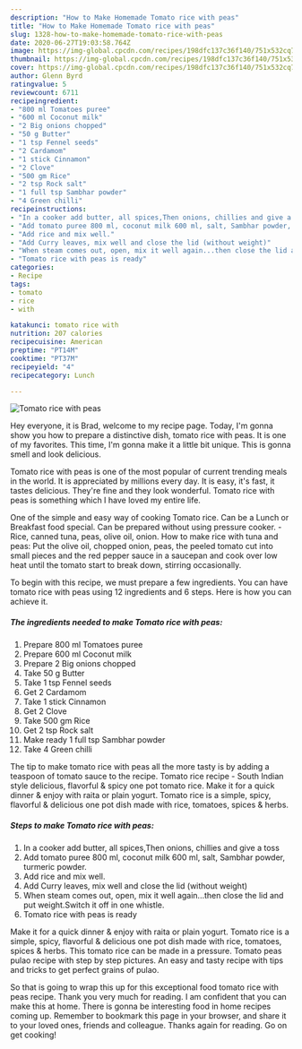 ```yaml
---
description: "How to Make Homemade Tomato rice with peas"
title: "How to Make Homemade Tomato rice with peas"
slug: 1328-how-to-make-homemade-tomato-rice-with-peas
date: 2020-06-27T19:03:58.764Z
image: https://img-global.cpcdn.com/recipes/198dfc137c36f140/751x532cq70/tomato-rice-with-peas-recipe-main-photo.jpg
thumbnail: https://img-global.cpcdn.com/recipes/198dfc137c36f140/751x532cq70/tomato-rice-with-peas-recipe-main-photo.jpg
cover: https://img-global.cpcdn.com/recipes/198dfc137c36f140/751x532cq70/tomato-rice-with-peas-recipe-main-photo.jpg
author: Glenn Byrd
ratingvalue: 5
reviewcount: 6711
recipeingredient:
- "800 ml Tomatoes puree"
- "600 ml Coconut milk"
- "2 Big onions chopped"
- "50 g Butter"
- "1 tsp Fennel seeds"
- "2 Cardamom"
- "1 stick Cinnamon"
- "2 Clove"
- "500 gm Rice"
- "2 tsp Rock salt"
- "1 full tsp Sambhar powder"
- "4 Green chilli"
recipeinstructions:
- "In a cooker add butter, all spices,Then onions, chillies and give a toss"
- "Add tomato puree 800 ml, coconut milk 600 ml, salt, Sambhar powder, turmeric powder."
- "Add rice and mix well."
- "Add Curry leaves, mix well and close the lid (without weight)"
- "When steam comes out, open, mix it well again...then close the lid and put weight.Switch it off in one whistle."
- "Tomato rice with peas is ready"
categories:
- Recipe
tags:
- tomato
- rice
- with

katakunci: tomato rice with 
nutrition: 207 calories
recipecuisine: American
preptime: "PT14M"
cooktime: "PT37M"
recipeyield: "4"
recipecategory: Lunch

---
```



![Tomato rice with peas](https://img-global.cpcdn.com/recipes/198dfc137c36f140/751x532cq70/tomato-rice-with-peas-recipe-main-photo.jpg)

Hey everyone, it is Brad, welcome to my recipe page. Today, I'm gonna show you how to prepare a distinctive dish, tomato rice with peas. It is one of my favorites. This time, I'm gonna make it a little bit unique. This is gonna smell and look delicious.

Tomato rice with peas is one of the most popular of current trending meals in the world. It is appreciated by millions every day. It is easy, it's fast, it tastes delicious. They're fine and they look wonderful. Tomato rice with peas is something which I have loved my entire life.

One of the simple and easy way of cooking Tomato rice. Can be a Lunch or Breakfast food special. Can be prepared without using pressure cooker. - Rice, canned tuna, peas, olive oil, onion. How to make rice with tuna and peas: Put the olive oil, chopped onion, peas, the peeled tomato cut into small pieces and the red pepper sauce in a saucepan and cook over low heat until the tomato start to break down, stirring occasionally.


To begin with this recipe, we must prepare a few ingredients. You can have tomato rice with peas using 12 ingredients and 6 steps. Here is how you can achieve it.

<!--inarticleads1-->

##### The ingredients needed to make Tomato rice with peas:

1. Prepare 800 ml Tomatoes puree
1. Prepare 600 ml Coconut milk
1. Prepare 2 Big onions chopped
1. Take 50 g Butter
1. Take 1 tsp Fennel seeds
1. Get 2 Cardamom
1. Take 1 stick Cinnamon
1. Get 2 Clove
1. Take 500 gm Rice
1. Get 2 tsp Rock salt
1. Make ready 1 full tsp Sambhar powder
1. Take 4 Green chilli


The tip to make tomato rice with peas all the more tasty is by adding a teaspoon of tomato sauce to the recipe. Tomato rice recipe - South Indian style delicious, flavorful &amp; spicy one pot tomato rice. Make it for a quick dinner &amp; enjoy with raita or plain yogurt. Tomato rice is a simple, spicy, flavorful &amp; delicious one pot dish made with rice, tomatoes, spices &amp; herbs. 

<!--inarticleads2-->

##### Steps to make Tomato rice with peas:

1. In a cooker add butter, all spices,Then onions, chillies and give a toss
1. Add tomato puree 800 ml, coconut milk 600 ml, salt, Sambhar powder, turmeric powder.
1. Add rice and mix well.
1. Add Curry leaves, mix well and close the lid (without weight)
1. When steam comes out, open, mix it well again...then close the lid and put weight.Switch it off in one whistle.
1. Tomato rice with peas is ready


Make it for a quick dinner &amp; enjoy with raita or plain yogurt. Tomato rice is a simple, spicy, flavorful &amp; delicious one pot dish made with rice, tomatoes, spices &amp; herbs. This tomato rice can be made in a pressure. Tomato peas pulao recipe with step by step pictures. An easy and tasty recipe with tips and tricks to get perfect grains of pulao. 

So that is going to wrap this up for this exceptional food tomato rice with peas recipe. Thank you very much for reading. I am confident that you can make this at home. There is gonna be interesting food in home recipes coming up. Remember to bookmark this page in your browser, and share it to your loved ones, friends and colleague. Thanks again for reading. Go on get cooking!
